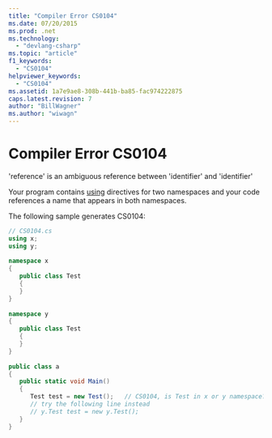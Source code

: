 ```yaml
---
title: "Compiler Error CS0104"
ms.date: 07/20/2015
ms.prod: .net
ms.technology: 
  - "devlang-csharp"
ms.topic: "article"
f1_keywords: 
  - "CS0104"
helpviewer_keywords: 
  - "CS0104"
ms.assetid: 1a7e9ae8-308b-441b-ba85-fac974222875
caps.latest.revision: 7
author: "BillWagner"
ms.author: "wiwagn"
---
```

# Compiler Error CS0104
'reference' is an ambiguous reference between 'identifier' and 'identifier'  
  
 Your program contains [using](../../csharp/language-reference/keywords/using.md) directives for two namespaces and your code references a name that appears in both namespaces.  
  
 The following sample generates CS0104:  
  
```csharp  
// CS0104.cs  
using x;  
using y;  
  
namespace x  
{  
   public class Test  
   {  
   }  
}  
  
namespace y  
{  
   public class Test  
   {  
   }  
}  
  
public class a  
{  
   public static void Main()  
   {  
      Test test = new Test();   // CS0104, is Test in x or y namespace?  
      // try the following line instead  
      // y.Test test = new y.Test();  
   }  
}  
```
